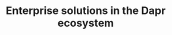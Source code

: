 ---
title: "Enterprise solutions in the Dapr ecosystem"
#subtitle: ""
# meta description
description: "Enterprise solutions for the Dapr ecosystem"
draft: false

companies:

  - logo : "images/enterprise/diagrid.png"
    alt: "Diagrid Enterprise for Dapr"
    title: "Diagrid Enterprise Support for Dapr"
    summary: "[Diagrid Enterprise](https://www.diagrid.io/dapr-for-enterprise) makes running Dapr easier and more secure. It includes 24/7 production support, expert guidance, OSS CVE resolution, and architectural reviews & training. It also provides access to Conductor, a solution to fully automate & monitor Dapr across all your Kubernetes clusters, and D3E, a security enhanced Dapr distribution including enterprise features for multi-tenancy and minimized RBAC permissions."
    title2: "Diagrid Catalyst"
    summary2: "[Diagrid Catalyst](https://www.diagrid.io/catalyst) is an Enterprise application platform for Dapr Workflows and Dapr AI Agents. Catalyst provides enterprise management on the Dapr APIs"
    cta :
      enable : true
      label : "Visit website"
      link : "https://www.diagrid.io"

  - logo : "images/enterprise/azure.png"
    alt: "Azure Container Apps"
    title: "Azure Container Apps"
    summary: "Azure Container Apps is a fully managed Kubernetes-based application platform that helps you deploy apps from code or containers without orchestrating complex infrastructure. Build heterogeneous modern apps or microservices with unified centralized networking, observability, dynamic scaling, and configuration for higher productivity. Design resilient microservices with full support for Dapr and dynamic scaling powered by KEDA."
    cta :
      enable : true
      label : "Visit website"
      link : "https://azure.microsoft.com/en-us/products/container-apps/"

  - logo : "images/enterprise/intentarchitect.png"
    alt: "Intent Architect"
    title: "Intent Architect"
    summary: "Pick your architecture, technologies and coding standards and write your next .NET application in no time. A next generation platform to control your architecture, your way. Massively boost your developers’ productivity, consistency and accuracy without sacrificing codebase control and customizability."
    cta :
      enable : true
      label : "Visit website"
      link : "https://intentarchitect.com/"

---